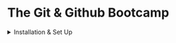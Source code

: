 # The Git & Github Bootcamp
<details>
<summary>Installation & Set Up</summary>

### Some commands

* **Configuring your git name & email**:

```git
  git config --global user.name "Arthur Candido"
```
```git
  git config --global user.email "carlos.arthur.candido@gmail.com"
```  

* **Display current user name**:

```git
  git config user.name
```

* **ls (List)**: List the contents of the working directory

```git
   ls
```
  
* **start . (Windows) | open . (Mac)**: Open the working directory folder

```git
   start .
```
```git
   open .
```
  
* **ls _folderName_**: List the contents of the selected folder _folderName_

```git
   ls folderName
```
  
* **start _folderName_ (Windows) | open _folderName_ (Mac)**: Open the selected _folderName_ folder

```git
   start folderName
```
```git
   open folderName
```
  
* **clear**: Clear the content of the terminal

```git
   clear
```
> 📝 Note: The command just erases the content of the terminal, it doesn't restart the command lines.
  
* **ls _folderName1/folderName2_**: List the contents of the selected folder _folderName2_ inside the folder _folderName1_

```git
   ls folderName1/folderName2
```

* **pwd (Print Working Directory)**: Prints the path to the working directory

```git
   pwd
```
  
* **cd (change directory) folderName**: Change and move between folders

```git
   cd folderName/
```
  
* **cd ..**: "Back up" one directory

```git
   cd ..
```
  
* Creates a file (or mutiples)

```git
   touch fileName.extension
   touch fileName1.extension fileName2.extension fileName3.extension
```
  
* Gives information on the current status of a git repository and its contents

```git
   git status
```
  
* Creates a new git repository

```git
   git init
```
</details>
